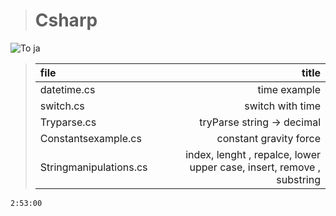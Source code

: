 ># Csharp 
![To ja](https://cdn.pixabay.com/photo/2018/05/31/15/06/see-no-evil-3444212_960_720.jpg)

> | file  | title |
> |:-|-:|
> | datetime.cs | time example |
> | switch.cs |  switch with time  |
> | Tryparse.cs |  tryParse string -> decimal  |
> | Constantsexample.cs |  constant gravity force  |
> | Stringmanipulations.cs | index, lenght , repalce, lower upper case, insert, remove , substring   |

`2:53:00`
